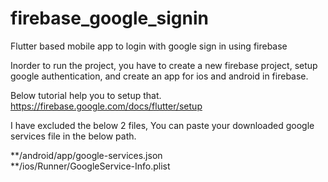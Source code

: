 # firebase_google_signin

Flutter based mobile app to login with google sign in using firebase

Inorder to run the project, you have to create a new firebase project, setup google authentication, and create an app for ios and android in firebase.

Below tutorial help you to setup that.
https://firebase.google.com/docs/flutter/setup

I have excluded the below 2 files, You can paste your downloaded google services file in the below path.

**/android/app/google-services.json  
**/ios/Runner/GoogleService-Info.plist
